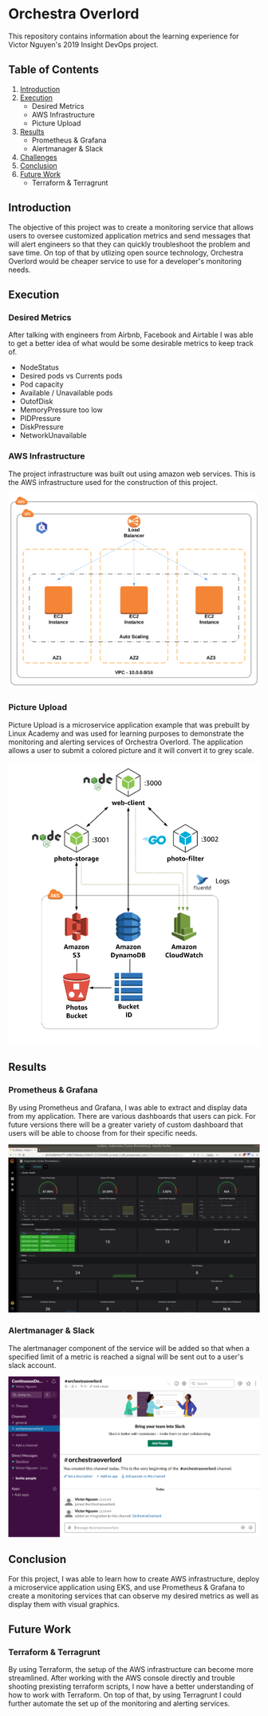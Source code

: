 # Orchestra Overlord

This repository contains information about the learning experience for Victor Nguyen's 2019 Insight DevOps project.

## Table of Contents

1. [Introduction](README.md#introduction)
2. [Execution](README.md#execution)
    * Desired Metrics
	* AWS Infrastructure
    * Picture Upload
3. [Results](README.md#results)
	* Prometheus & Grafana
    * Alertmanager & Slack
4. [Challenges](README.md#challenges)
5. [Conclusion](README.md#conclusion)
6. [Future Work](README.md#future-work)
    * Terraform & Terragrunt
    

## Introduction

The objective of this project was to create a monitoring service that allows users to oversee customized application metrics and send messages that will alert engineers so that they can quickly troubleshoot the problem and save time. On top of that by utlizing open source technology, Orchestra Overlord would be cheaper service to use for a developer's monitoring needs.


## Execution

### Desired Metrics

After talking with engineers from Airbnb, Facebook and Airtable I was able to get a better idea of what would be some desirable metrics to keep track of.
* NodeStatus
* Desired pods vs Currents pods
* Pod capacity
* Available / Unavailable pods
* OutofDisk
* MemoryPressure too low
* PIDPressure
* DiskPressure
* NetworkUnavailable


### AWS Infrastructure 

The project infrastructure was built out using amazon web services. 
This is the AWS infrastructure used for the construction of this project.

![Fig 1: AWS infrastructure](/images/aws_infra.png)


### Picture Upload

Picture Upload is a microservice application example that was prebuilt by Linux Academy and was used for learning purposes to demonstrate the monitoring and alerting services of Orchestra Overlord. The application allows a user to submit a colored picture and it will convert it to grey scale.

![Fig 2: Picture Upload](/images/picture_upload_infra.png)


## Results

### Prometheus & Grafana

By using Prometheus and Grafana, I was able to extract and display data from my application. There are various dashboards that users can pick. For future versions there will be a greater variety of custom dashboard that users will be able to choose from for their specific needs.

![Fig 3: Grafana](/images/grafana_example.png)

### Alertmanager & Slack

The alertmanager component of the service will be added so that when a specified limit of a metric is reached a signal will be sent out to a user's slack account.

![Fig 4: Slack Alert](/images/overlord_slack.png)

## Conclusion

For this project, I was able to learn how to create AWS infrastructure, deploy a microservice application using EKS, and use Prometheus & Grafana to create a monitoring services that can observe my desired metrics as well as display them with visual graphics. 


## Future Work

### Terraform & Terragrunt

By using Terraform, the setup of the AWS infrastructure can become more streamlined. After working with the AWS console directly and trouble shooting prexisting terraform scripts, I now have a better understanding of how to work with Terraform. On top of that, by using Terragrunt I could further automate the set up of the monitoring and alerting services.

